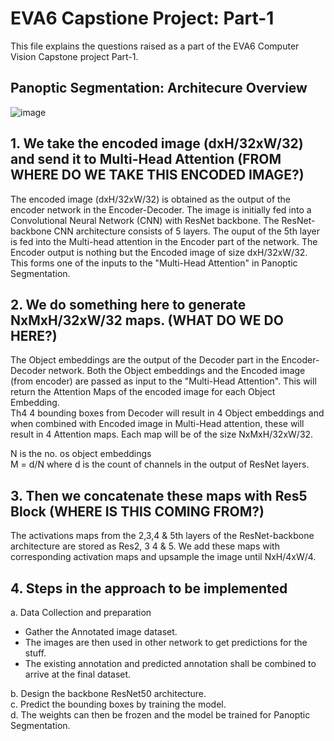 # EVA6 Capstione Project: Part-1

This file explains the questions raised as a part of the EVA6 Computer Vision Capstone project Part-1.

## Panoptic Segmentation: Architecure Overview

![image](https://user-images.githubusercontent.com/71654199/130331110-d56dbd51-55e7-4aa4-a5f2-3f2e6f95848c.png)

## 1. We take the encoded image (dxH/32xW/32) and send it to Multi-Head Attention (FROM WHERE DO WE TAKE THIS ENCODED IMAGE?)

The encoded image (dxH/32xW/32) is obtained as the output of the encoder network in the Encoder-Decoder.
The image is initially fed into a Convolutional Neural Network (CNN) with ResNet backbone. The ResNet-backbone CNN architecture consists of 5 layers. The ouput of the 5th layer is fed into the Multi-head attention in the Encoder part of the network. The Encoder output is nothing but the Encoded image of size dxH/32xW/32.  
This forms one of the inputs to the "Multi-Head Attention" in Panoptic Segmentation.

## 2. We do something here to generate NxMxH/32xW/32 maps. (WHAT DO WE DO HERE?)

The Object embeddings are the output of the Decoder part in the Encoder-Decoder network. Both the Object embeddings and the Encoded image (from encoder) are passed as input to the "Multi-Head Attention". This will return the Attention Maps of the encoded image for each Object Embedding.  
Th4 4 bounding boxes from Decoder will result in 4 Object embeddings and when combined with Encoded image in Multi-Head attention, these will result in 4 Attention maps.
Each map will be of the size NxMxH/32xW/32.

N is the no. os object embeddings  
M  = d/N where d is the count of channels in the output of ResNet layers.

## 3. Then we concatenate these maps with Res5 Block (WHERE IS THIS COMING FROM?)

The activations maps from the 2,3,4 & 5th layers of the ResNet-backbone architecture are stored as Res2, 3 4 & 5.
We add these maps with corresponding activation maps and upsample the image until NxH/4xW/4.

## 4. Steps in the approach to be implemented

a. Data Collection and preparation
  - Gather the Annotated image dataset.
  - The images are then used in other network to get predictions for the stuff.
  - The existing annotation and predicted annotation shall be combined to arrive at the final dataset.

b. Design the backbone ResNet50 architecture.  
c. Predict the bounding boxes by training the model.  
d. The weights can then be frozen and the model be trained for Panoptic Segmentation.




